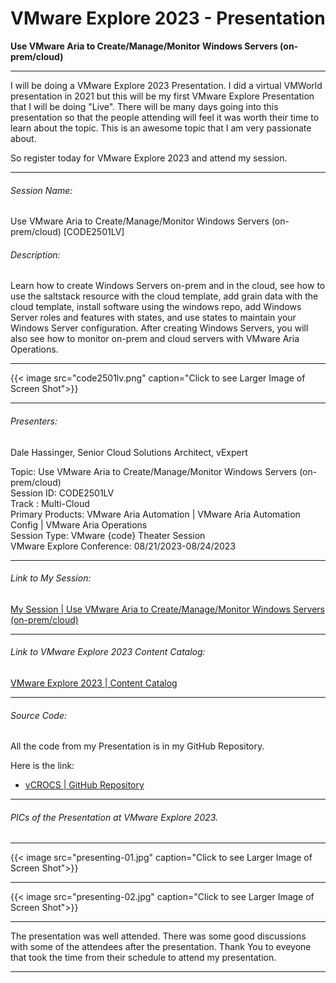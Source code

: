# VMware Explore 2023 - Presentation


**Use VMware Aria to Create/Manage/Monitor Windows Servers (on-prem/cloud)**

<!--more-->

---

I will be doing a VMware Explore 2023 Presentation. I did a virtual VMWorld presentation in 2021 but this will be my first VMware Explore Presentation that I will be doing "Live". There will be many days going into this presentation so that the people attending will feel it was worth their time to learn about the topic. This is an awesome topic that I am very passionate about.  

So register today for VMware Explore 2023 and attend my session.  

---

###### Session Name:
Use VMware Aria to Create/Manage/Monitor Windows Servers (on-prem/cloud) [CODE2501LV]

###### Description:
Learn how to create Windows Servers on-prem and in the cloud, see how to use the saltstack resource with the cloud template, add grain data with the cloud template, install software using the windows repo, add Windows Server roles and features with states, and use states to maintain your Windows Server configuration. After creating Windows Servers, you will also see how to monitor on-prem and cloud servers with VMware Aria Operations.

--- 

{{< image src="code2501lv.png" caption="Click to see Larger Image of Screen Shot">}}  

---

###### Presenters:
Dale Hassinger, Senior Cloud Solutions Architect, vExpert  

Topic: Use VMware Aria to Create/Manage/Monitor Windows Servers (on-prem/cloud)  
Session ID: CODE2501LV  
Track : Multi-Cloud  
Primary Products: VMware Aria Automation | VMware Aria Automation Config | VMware Aria Operations  
Session Type: VMware {code} Theater Session  
VMware Explore Conference: 08/21/2023-08/24/2023  

---

###### Link to My Session:  

<a href="https://event.vmware.com/flow/vmware/explore2023lv/content/page/catalog?search=Hassinger" target="_blank">My Session | Use VMware Aria to Create/Manage/Monitor Windows Servers (on-prem/cloud)</a>

---

###### Link to VMware Explore 2023 Content Catalog:  

<a href="https://event.vmware.com/flow/vmware/explore2023lv/content/page/catalog" target="_blank">VMware Explore 2023 | Content Catalog</a>

---
###### Source Code:  

All the code from my Presentation is in my GitHub Repository. 

Here is the link:  
* [vCROCS | GitHub Repository](https://github.com/dalehassinger/unlocking-the-potential)  

--- 

###### PICs of the Presentation at VMware Explore 2023.

---
{{< image src="presenting-01.jpg" caption="Click to see Larger Image of Screen Shot">}}  

---

{{< image src="presenting-02.jpg" caption="Click to see Larger Image of Screen Shot">}}  

---

The presentation was well attended. There was some good discussions with some of the attendees after the presentation. Thank You to eveyone that took the time from their schedule to attend my presentation. 

---
